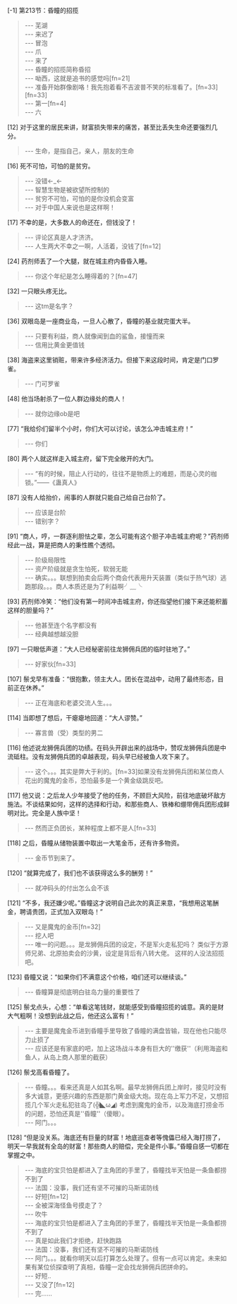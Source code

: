 
[-1] 第213节：昏瞳的招揽
>--- 芜湖<br>
>--- 来迟了<br>
>--- 冒泡<br>
>--- 爪<br>
>--- 来了<br>
>--- 昏瞳的招揽简称昏招<br>
>--- 呦西，这就是追书的感觉吗[fn=21]<br>
>--- 准备开始群像剧咯！我先抱着看不吉波普不笑的标准看了。[fn=33][fn=33]<br>
>--- 第一[fn=4]<br>
>--- 六<br>

[12] 对于这里的居民来讲，财富损失带来的痛苦，甚至比丢失生命还要强烈几分。
>--- 生命，是指自己，亲人，朋友的生命<br>

[16] 死不可怕，可怕的是贫穷。
>--- 没错←_←<br>
>--- 智慧生物是被欲望所控制的<br>
>--- 贫穷不可怕，可怕的是你没机会变富<br>
>--- 对于中国人来说也是这样啊！<br>

[17] 不幸的是，大多数人的命还在，但钱没了！
>--- 评论区真是人才济济。<br>
>--- 人生两大不幸之一啊，人活着，没钱了[fn=12]<br>

[24] 药剂师丢了一个大腿，就在城主府内昏昏入睡。
>--- 你这个年纪是怎么睡得着的？[fn=47]<br>

[32] 一只眼头疼无比。
>--- 这tm是名字？<br>

[36] 双眼岛是一座商业岛，一旦人心散了，昏瞳的基业就完蛋大半。
>--- 只要有利益，商人就像闻到血的鲨鱼，接憧而来<br>
>--- 信用比黄金更值钱<br>

[38] 海盗来这里销赃，带来许多经济活力。但接下来这段时间，肯定是门口罗雀。
>--- 门可罗雀<br>

[48] 他当场射杀了一位人群边缘处的商人！
>--- 就你边缘ob是吧<br>

[77] “我给伱们留半个小时，你们大可以讨论，该怎么冲击城主府！”
>--- 你们<br>

[80] 两个人就这样走入城主府，留下完全敞开的大门。
>--- “有的时候，阻止人行动的，往往不是物质上的难题，而是心灵的枷锁。”——《蛊真人》<br>

[87] 没有人给抬价，闹事的人群就只能自己给自己台阶了。
>--- 应该是台阶<br>
>--- 错别字？<br>

[91] “商人，哼，一群逐利胆怯之辈，怎么可能有这个胆子冲击城主府呢？”药剂师经此一战，算是把商人的秉性瞧个透彻。
>--- 阶级局限性<br>
>--- 资产阶级就是贪生怕死，软弱无能<br>
>--- 确实。。。联想到拍卖会后两个商会代表用升天装置（类似于热气球）逃跑那段。。。商人本质还是为了利益啊╯﹏╰<br>

[93] 药剂师冷笑：“他们没有第一时间冲击城主府，你还指望他们接下来还能积蓄这样的胆量吗？”
>--- 他甚至连个名字都没有<br>
>--- 经典越想越没胆<br>

[97] 一只眼低声道：“大人已经秘密前往龙狮佣兵团的临时驻地了。”
>--- 好家伙[fn=33]<br>

[107] 鬃戈早有准备：“很抱歉，领主大人。团长在混战中，动用了最终形态，目前正在休养。”
>--- 正在海底和老婆交流人生。。。<br>

[114] 当即想了想后，干瘪瘪地回道：“大人谬赞。”
>--- 寡言兽（受）类型的男二<br>

[116] 他述说龙狮佣兵团的功绩。在码头开辟出来的战场中，赞叹龙狮佣兵团是中流砥柱。没有龙狮佣兵团的卓越表现，码头早已经被鱼人攻下来了。
>--- 这个。。。其实是弊大于利的。[fn=33]如果没有龙狮佣兵团和某位商人花出的魔鬼的金币，恐怕最多是一个黄金级跳反吧。<br>

[117] 他又说：之后龙人少年接受了他的任务，不顾巨大风险，前往地底破坏敌方施法。不谈结果如何，这样的选择和行动，和那些商人、铁棒和绷带佣兵团形成鲜明对比。完全是人族中坚！
>--- 然而正负团长，某种程度上都不是人[fn=33]<br>

[118] 之后，昏瞳从储物装置中取出一大笔金币，还有许多物资。
>--- 金币节到来了。<br>

[120] “就算完成了，我们也不该获得这么多的酬劳！”
>--- 就冲码头的付出怎么会不该<br>

[121] “不多，我还嫌少呢。”昏瞳这才说明自己此次的真正来意，“我想用这笔酬金，聘请贵团，正式加入双眼岛！”
>--- 又是魔鬼的金币[fn=32]<br>
>--- 挖人吧<br>
>--- 唯一的问题。。。是龙狮佣兵团的设定，不是军火走私犯吗？  类似于方源师兄弟、北原拍卖会的沙黄，设定是背后有八转大佬。  这样的人没法招揽吧。<br>

[123] 昏瞳又说：“如果你们不满意这个价格，咱们还可以继续谈。”
>--- 昏瞳算是彻底明白驻岛力量的重要性了<br>

[125] 鬃戈点头，心想：“单看这笔钱财，就能感受到昏瞳招揽的诚意。真的是财大气粗啊！没想到此战之后，他还这么富有！”
>--- 主要是魔鬼金币进到昏瞳手里导致了昏瞳的满盘皆输，现在他也只能尽力止损了<br>
>--- 应该还是有家底的吧，加上这场战斗本身有巨大的''缴获''（利用海盗和鱼人，从岛上商人那里的截获）<br>

[126] 鬃戈高看昏瞳了。
>--- 昏瞳。。。看来还真是人如其名啊。最早龙狮佣兵团上岸时，接见时没有多大诚意，更感兴趣的东西是那门黄金级大炮。现在岛上军力不足，又想招揽几个军火走私犯驻岛了(╬◣ω◢)  考虑到魔鬼的金币，以及海底打捞金币的问题，恐怕还真是''昏瞳''（傻眼）。<br>
>--- 阿门。。。<br>

[128] “但是没关系。海底还有巨量的财富！地底巡查者等傀儡已经入海打捞了，明天一早我就有全岛的财富！那些商人的赔偿，完全是件小事。”昏瞳自感一切都在掌握之中。
>--- 海底的宝贝怕是都进入了主角团的手里了，昏瞳找半天怕是一条鱼都捞不到了<br>
>--- 法国：没事，我们还有坚不可摧的马斯诺防线<br>
>--- 好短[fn=12]<br>
>--- 全被深海怪鱼号摸走了？<br>
>--- 吹牛<br>
>--- 海底的宝贝怕是都进入了主角团的手里了，昏瞳找半天怕是一条鱼都捞不到了<br>
>--- 真是如此我们才拒绝，赶快跑路<br>
>--- 法国：没事，我们还有坚不可摧的马斯诺防线<br>
>--- 阿门。。。就看你明天以后打算怎么处理了。但有一点可以肯定。未来如果有某位侦探查明了真相，昏瞳一定会找龙狮佣兵团拼命的。<br>
>--- 好短..<br>
>--- 又没了[fn=12]<br>
>--- 完……<br>
